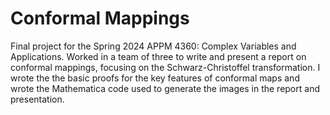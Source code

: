 # Conformal Mappings

Final project for the Spring 2024 APPM 4360: Complex Variables and Applications. Worked in a team of three to write and present a report on conformal mappings, focusing on the Schwarz-Christoffel transformation. I wrote the the basic proofs for the key features of conformal maps and wrote the Mathematica code used to generate the images in the report and presentation.
